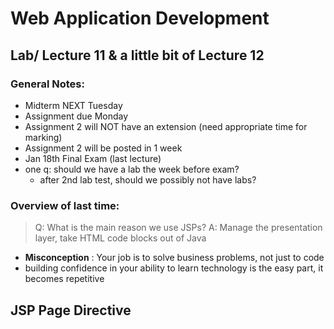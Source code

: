 # Web Application Development
## Lab/ Lecture 11 & a little bit of Lecture 12
### General Notes:
- Midterm NEXT Tuesday
- Assignment due Monday
- Assignment 2 will NOT have an extension (need appropriate time for marking)
- Assignment 2 will be posted in 1 week
- Jan 18th Final Exam (last lecture)
- one q: should we have a lab the week before exam?
  - after 2nd lab test, should we possibly not have labs?

### Overview of last time:
> Q: What is the main reason we use JSPs?
> A: Manage the presentation layer, take HTML code blocks out of Java
- **Misconception** : Your job is to solve business problems, not just to code
- building confidence in your ability to learn technology is the easy part, it becomes repetitive

## JSP Page Directive

